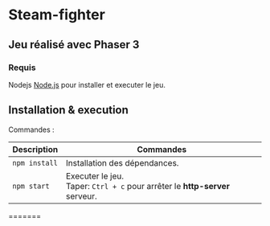 # Steam-fighter

## Jeu réalisé avec Phaser 3

### Requis

Nodejs [Node.js](https://nodejs.org) pour installer et executer le jeu.

## Installation & execution

Commandes :

| Description | Commandes |
|---------|-------------|
| `npm install` | Installation des dépendances.|
| `npm start` | Executer le jeu. <br> Taper:  `Ctrl + c` pour arrêter le **http-server** serveur. |
=======
